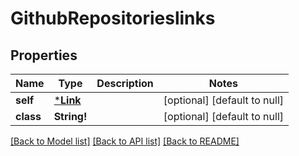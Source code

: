 # GithubRepositorieslinks

## Properties
Name | Type | Description | Notes
------------ | ------------- | ------------- | -------------
**self** | [***Link**](Link.md) |  | [optional] [default to null]
**class** | **String!** |  | [optional] [default to null]

[[Back to Model list]](../README.md#documentation-for-models) [[Back to API list]](../README.md#documentation-for-api-endpoints) [[Back to README]](../README.md)


